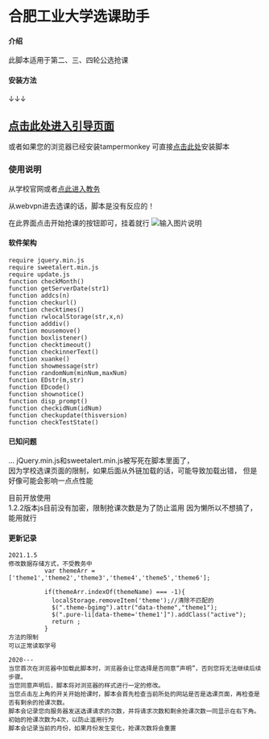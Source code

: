 # 合肥工业大学选课助手

#### 介绍
此脚本适用于第二、三、四轮公选抢课

#### 安装方法
↓↓↓

[点击此处进入引导页面]([https://xyxywan.gitee.io/hfut_xuanke/](https://xyxywan.github.io/hfut_xuanke/))
---
或者如果您的浏览器已经安装tampermonkey
可直接[点击此处](https://xyxywan.github.io/hfut_xuanke/qiangke.user.js)安装脚本
### 使用说明

从学校官网或者[点此进入教务](http://jxglstu.hfut.edu.cn/eams5-student/home)  

从webvpn进去选课的话，脚本是没有反应的！  

在此界面点击开始抢课的按钮即可，挂着就行
![输入图片说明](https://images.gitee.com/uploads/images/2020/1228/190649_6baa415e_4837374.png "QB]Q}_31YSNG2WBF6618S]C.png")

#### 软件架构

```
require jquery.min.js
require sweetalert.min.js
require update.js
function checkMonth()
function getServerDate(str1)
function addcs(n)
function checkurl()
function checktimes()
function rwlocalStorage(str,x,n)
function adddiv()
function mousemove()
function boxlistener()
function checktimeout()
function checkinnerText()
function xuanke()
function showmessage(str)
function randomNum(minNum,maxNum)
function EDstr(m,str)
function EDcode()
function shownotice()
function disp_prompt()
function checkidNum(idNum)
function checkupdate(thisversion)
function checkTestState()
```



#### 已知问题
...
jQuery.min.js和sweetalert.min.js被写死在脚本里面了，  
因为学校选课页面的限制，如果后面从外链加载的话，可能导致加载出错， 
但是好像可能会影响一点点性能

目前开放使用  
1.2.2版本js目前没有加密，限制抢课次数是为了防止滥用
因为懒所以不想搞了，能用就行


#### 更新记录

```
2021.1.5
修改数据存储方式，不受教务中
          var themeArr = ['theme1','theme2','theme3','theme4','theme5','theme6'];

          if(themeArr.indexOf(themeName) === -1){
            localStorage.removeItem('theme');//清除不匹配的
            $(".theme-bgimg").attr("data-theme","theme1");
            $(".pure-li[data-theme='theme1']").addClass("active");
            return ;
          }
方法的限制
可以正常读取学号
```

```
2020---
当您首次在浏览器中加载此脚本时，浏览器会让您选择是否同意“声明”，否则您将无法继续后续步骤。
当您同意声明后，脚本将对浏览器的样式进行一定的修改。
当您点击左上角的开关开始抢课时，脚本会首先检查当前所处的网站是否是选课页面，再检查是否有剩余的抢课次数。
脚本会记录您向服务器发送选课请求的次数，并将请求次数和剩余抢课次数一同显示在右下角。
初始的抢课次数为4次，以防止滥用行为
脚本会记录当前的月份，如果月份发生变化，抢课次数将会重置

```
